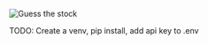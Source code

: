 ![Guess the stock](https://i.ibb.co/BgK73pn/Group-3.jpg) 


TODO: Create a venv, pip install, add api key to .env
